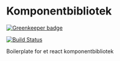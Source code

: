 # Komponentbibliotek

[![Greenkeeper badge](https://badges.greenkeeper.io/kimbouvet/component-library-boilerplate.svg)](https://greenkeeper.io/)

[![Build Status](https://travis-ci.com/kimbouvet/component-library-boilerplate.svg?branch=master)](https://travis-ci.com/kimbouvet/component-library-boilerplate)

Boilerplate for et react komponentbibliotek
